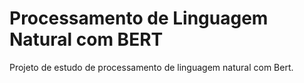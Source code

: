 # Processamento de Linguagem Natural com BERT
Projeto de estudo de processamento de linguagem natural com Bert.
